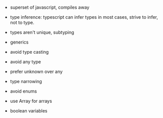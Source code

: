- superset of javascript, compiles away

- type inference: typescript can infer types in most cases, strive to infer, not to type.

- types aren't unique, subtyping

- generics

- avoid type casting

- avoid any type

- prefer unknown over any

- type narrowing

- avoid enums

- use Array for arrays

- boolean variables

